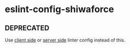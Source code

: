 # eslint-config-shiwaforce


## DEPRECATED

Use [client side](https://www.npmjs.com/package/eslint-config-client-shiwaforce) or [server side](https://www.npmjs.com/package/eslint-config-server-shiwaforce) linter config instead of this.